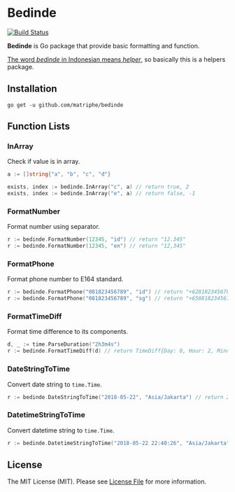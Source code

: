 # Bedinde

[![Build Status](https://travis-ci.org/matriphe/bedinde.svg?branch=master)](https://travis-ci.org/matriphe/bedinde)

**Bedinde** is Go package that provide basic formatting and function.

[The word *bedinde* in Indonesian means *helper*](https://kbbi.kemdikbud.go.id/entri/bedinde), so basically this is a helpers package.

## Installation

```shell
go get -u github.com/matriphe/bedinde
```

## Function Lists

### InArray

Check if value is in array.

```go
a := []string{"a", "b", "c", "d"}

exists, index := bedinde.InArray("c", a) // return true, 2
exists, index := bedinde.InArray("e", a) // return false, -1
```

### FormatNumber

Format number using separator.

```go
r := bedinde.FormatNumber(12345, "id") // return "12.345"
r := bedinde.FormatNumber(12345, "en") // return "12,345"
```

### FormatPhone

Format phone number to E164 standard.

```go
r := bedinde.FormatPhone("081823456789", "id") // return "+6281823456789"
r := bedinde.FormatPhone("081823456789", "sg") // return "+65081823456789"
```

### FormatTimeDiff

Format time difference to its components.

```go
d, _ := time.ParseDuration("2h3m4s")
r := bedinde.FormatTimeDiff(d) // return TimeDiff{Day: 0, Hour: 2, Minute: 3, Second: 4}
```

### DateStringToTime

Convert date string to `time.Time`.

```go
r := bedinde.DateStringToTime("2018-05-22", "Asia/Jakarta") // return 2018-05-22 00:00:00 +0700 WIB
```

### DatetimeStringToTime

Convert datetime string to `time.Time`.

```go
r := bedinde.DatetimeStringToTime("2018-05-22 22:40:26", "Asia/Jakarta") // return 2018-05-22 22:40:26 +0700 WIB
```

## License

The MIT License (MIT). Please see [License File](LICENSE) for more information.